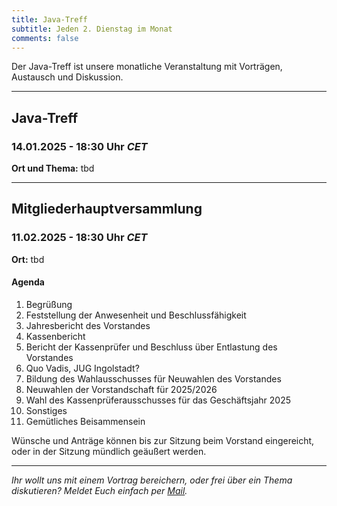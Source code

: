 ```yaml
---
title: Java-Treff
subtitle: Jeden 2. Dienstag im Monat
comments: false
---
```


Der Java-Treff ist unsere monatliche Veranstaltung mit Vorträgen, Austausch und Diskussion.

---

## Java-Treff
### 14.01.2025 - 18:30 Uhr *CET*

**Ort und Thema:** tbd

---

## Mitgliederhauptversammlung
### 11.02.2025 - 18:30 Uhr *CET*

**Ort:** tbd

#### Agenda

1. Begrüßung
1. Feststellung der Anwesenheit und Beschlussfähigkeit
1. Jahresbericht des Vorstandes
1. Kassenbericht
1. Bericht der Kassenprüfer und Beschluss über Entlastung des Vorstandes
1. Quo Vadis, JUG Ingolstadt?
1. Bildung des Wahlausschusses für Neuwahlen des Vorstandes
1. Neuwahlen der Vorstandschaft für 2025/2026
1. Wahl des Kassenprüferausschusses für das Geschäftsjahr 2025
1. Sonstiges
1. Gemütliches Beisammensein

Wünsche und Anträge können bis zur Sitzung beim Vorstand eingereicht, oder in der Sitzung mündlich geäußert werden.

---

*Ihr wollt uns mit einem Vortrag bereichern, oder frei über ein Thema diskutieren?
Meldet Euch einfach per [Mail](mailto:info@jug-in.bayern).*
